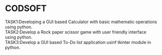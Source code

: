 # CODSOFT <br>
TASK1:Developing a GUI based Calculator with basic mathematic operations using python. <br>
TASK2:Develop a Rock paper scissor game with user friendly interface using python. <br>
TASK3:Develop a GUI based To-Do list application usinf tkinter module in python. <br>
